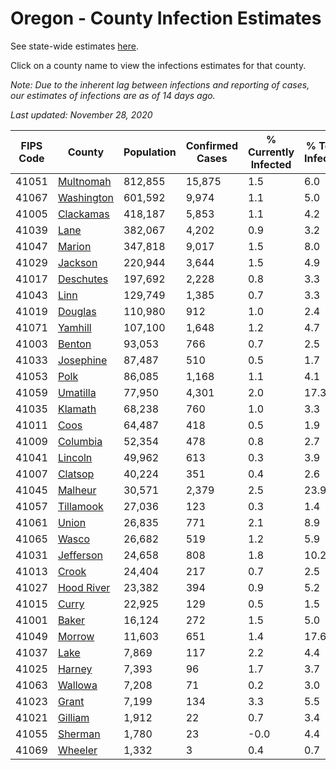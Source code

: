 # Oregon - County Infection Estimates

See state-wide estimates [here](/infections/us-or).

Click on a county name to view the infections estimates for that county.

*Note: Due to the inherent lag between infections and reporting of cases, our estimates of infections are as of 14 days ago.*

*Last updated: November 28, 2020*

|   FIPS Code |                   County |   Population |   Confirmed Cases |   % Currently Infected |   % Total Infected |
|-------------|--------------------------|--------------|-------------------|------------------------|--------------------|
|       41051 |   [Multnomah](multnomah) |      812,855 |            15,875 |                    1.5 |                6.0 |
|       41067 | [Washington](washington) |      601,592 |             9,974 |                    1.1 |                5.0 |
|       41005 |   [Clackamas](clackamas) |      418,187 |             5,853 |                    1.1 |                4.2 |
|       41039 |             [Lane](lane) |      382,067 |             4,202 |                    0.9 |                3.2 |
|       41047 |         [Marion](marion) |      347,818 |             9,017 |                    1.5 |                8.0 |
|       41029 |       [Jackson](jackson) |      220,944 |             3,644 |                    1.5 |                4.9 |
|       41017 |   [Deschutes](deschutes) |      197,692 |             2,228 |                    0.8 |                3.3 |
|       41043 |             [Linn](linn) |      129,749 |             1,385 |                    0.7 |                3.3 |
|       41019 |       [Douglas](douglas) |      110,980 |               912 |                    1.0 |                2.4 |
|       41071 |       [Yamhill](yamhill) |      107,100 |             1,648 |                    1.2 |                4.7 |
|       41003 |         [Benton](benton) |       93,053 |               766 |                    0.7 |                2.5 |
|       41033 |   [Josephine](josephine) |       87,487 |               510 |                    0.5 |                1.7 |
|       41053 |             [Polk](polk) |       86,085 |             1,168 |                    1.1 |                4.1 |
|       41059 |     [Umatilla](umatilla) |       77,950 |             4,301 |                    2.0 |               17.3 |
|       41035 |       [Klamath](klamath) |       68,238 |               760 |                    1.0 |                3.3 |
|       41011 |             [Coos](coos) |       64,487 |               418 |                    0.5 |                1.9 |
|       41009 |     [Columbia](columbia) |       52,354 |               478 |                    0.8 |                2.7 |
|       41041 |       [Lincoln](lincoln) |       49,962 |               613 |                    0.3 |                3.9 |
|       41007 |       [Clatsop](clatsop) |       40,224 |               351 |                    0.4 |                2.6 |
|       41045 |       [Malheur](malheur) |       30,571 |             2,379 |                    2.5 |               23.9 |
|       41057 |   [Tillamook](tillamook) |       27,036 |               123 |                    0.3 |                1.4 |
|       41061 |           [Union](union) |       26,835 |               771 |                    2.1 |                8.9 |
|       41065 |           [Wasco](wasco) |       26,682 |               519 |                    1.2 |                5.9 |
|       41031 |   [Jefferson](jefferson) |       24,658 |               808 |                    1.8 |               10.2 |
|       41013 |           [Crook](crook) |       24,404 |               217 |                    0.7 |                2.5 |
|       41027 | [Hood River](hood-river) |       23,382 |               394 |                    0.9 |                5.2 |
|       41015 |           [Curry](curry) |       22,925 |               129 |                    0.5 |                1.5 |
|       41001 |           [Baker](baker) |       16,124 |               272 |                    1.5 |                5.0 |
|       41049 |         [Morrow](morrow) |       11,603 |               651 |                    1.4 |               17.6 |
|       41037 |             [Lake](lake) |        7,869 |               117 |                    2.2 |                4.4 |
|       41025 |         [Harney](harney) |        7,393 |                96 |                    1.7 |                3.7 |
|       41063 |       [Wallowa](wallowa) |        7,208 |                71 |                    0.2 |                3.0 |
|       41023 |           [Grant](grant) |        7,199 |               134 |                    3.3 |                5.5 |
|       41021 |       [Gilliam](gilliam) |        1,912 |                22 |                    0.7 |                3.4 |
|       41055 |       [Sherman](sherman) |        1,780 |                23 |                   -0.0 |                4.4 |
|       41069 |       [Wheeler](wheeler) |        1,332 |                 3 |                    0.4 |                0.7 |